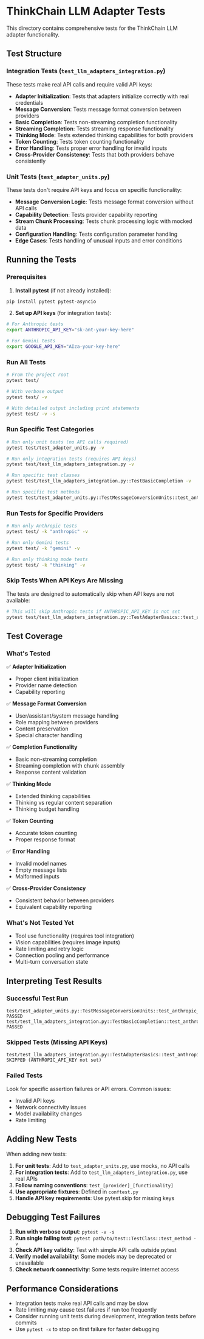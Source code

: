 # ThinkChain LLM Adapter Tests

This directory contains comprehensive tests for the ThinkChain LLM adapter functionality.

## Test Structure

### Integration Tests (`test_llm_adapters_integration.py`)
These tests make real API calls and require valid API keys:

- **Adapter Initialization**: Tests that adapters initialize correctly with real credentials
- **Message Conversion**: Tests message format conversion between providers
- **Basic Completion**: Tests non-streaming completion functionality
- **Streaming Completion**: Tests streaming response functionality
- **Thinking Mode**: Tests extended thinking capabilities for both providers
- **Token Counting**: Tests token counting functionality
- **Error Handling**: Tests proper error handling for invalid inputs
- **Cross-Provider Consistency**: Tests that both providers behave consistently

### Unit Tests (`test_adapter_units.py`)
These tests don't require API keys and focus on specific functionality:

- **Message Conversion Logic**: Tests message format conversion without API calls
- **Capability Detection**: Tests provider capability reporting
- **Stream Chunk Processing**: Tests chunk processing logic with mocked data
- **Configuration Handling**: Tests configuration parameter handling
- **Edge Cases**: Tests handling of unusual inputs and error conditions

## Running the Tests

### Prerequisites

1. **Install pytest** (if not already installed):
```bash
pip install pytest pytest-asyncio
```

2. **Set up API keys** (for integration tests):
```bash
# For Anthropic tests
export ANTHROPIC_API_KEY="sk-ant-your-key-here"

# For Gemini tests  
export GOOGLE_API_KEY="AIza-your-key-here"
```

### Run All Tests
```bash
# From the project root
pytest test/

# With verbose output
pytest test/ -v

# With detailed output including print statements
pytest test/ -v -s
```

### Run Specific Test Categories

```bash
# Run only unit tests (no API calls required)
pytest test/test_adapter_units.py -v

# Run only integration tests (requires API keys)
pytest test/test_llm_adapters_integration.py -v

# Run specific test classes
pytest test/test_llm_adapters_integration.py::TestBasicCompletion -v

# Run specific test methods
pytest test/test_adapter_units.py::TestMessageConversionUnits::test_anthropic_message_conversion_simple -v
```

### Run Tests for Specific Providers

```bash
# Run only Anthropic tests
pytest test/ -k "anthropic" -v

# Run only Gemini tests  
pytest test/ -k "gemini" -v

# Run only thinking mode tests
pytest test/ -k "thinking" -v
```

### Skip Tests When API Keys Are Missing

The tests are designed to automatically skip when API keys are not available:

```bash
# This will skip Anthropic tests if ANTHROPIC_API_KEY is not set
pytest test/test_llm_adapters_integration.py::TestAdapterBasics::test_anthropic_adapter_initialization -v
```

## Test Coverage

### What's Tested

✅ **Adapter Initialization**
- Proper client initialization
- Provider name detection
- Capability reporting

✅ **Message Format Conversion**
- User/assistant/system message handling
- Role mapping between providers
- Content preservation
- Special character handling

✅ **Completion Functionality**
- Basic non-streaming completion
- Streaming completion with chunk assembly
- Response content validation

✅ **Thinking Mode**
- Extended thinking capabilities
- Thinking vs regular content separation
- Thinking budget handling

✅ **Token Counting**
- Accurate token counting
- Proper response format

✅ **Error Handling**
- Invalid model names
- Empty message lists
- Malformed inputs

✅ **Cross-Provider Consistency**
- Consistent behavior between providers
- Equivalent capability reporting

### What's Not Tested Yet

- Tool use functionality (requires tool integration)
- Vision capabilities (requires image inputs)
- Rate limiting and retry logic
- Connection pooling and performance
- Multi-turn conversation state

## Interpreting Test Results

### Successful Test Run
```
test/test_adapter_units.py::TestMessageConversionUnits::test_anthropic_message_conversion_simple PASSED
test/test_llm_adapters_integration.py::TestBasicCompletion::test_anthropic_basic_completion PASSED
```

### Skipped Tests (Missing API Keys)
```
test/test_llm_adapters_integration.py::TestAdapterBasics::test_anthropic_adapter_initialization SKIPPED (ANTHROPIC_API_KEY not set)
```

### Failed Tests
Look for specific assertion failures or API errors. Common issues:
- Invalid API keys
- Network connectivity issues
- Model availability changes
- Rate limiting

## Adding New Tests

When adding new tests:

1. **For unit tests**: Add to `test_adapter_units.py`, use mocks, no API calls
2. **For integration tests**: Add to `test_llm_adapters_integration.py`, use real APIs
3. **Follow naming conventions**: `test_[provider]_[functionality]`
4. **Use appropriate fixtures**: Defined in `conftest.py`
5. **Handle API key requirements**: Use pytest.skip for missing keys

## Debugging Test Failures

1. **Run with verbose output**: `pytest -v -s`
2. **Run single failing test**: `pytest path/to/test::TestClass::test_method -v`
3. **Check API key validity**: Test with simple API calls outside pytest
4. **Verify model availability**: Some models may be deprecated or unavailable
5. **Check network connectivity**: Some tests require internet access

## Performance Considerations

- Integration tests make real API calls and may be slow
- Rate limiting may cause test failures if run too frequently
- Consider running unit tests during development, integration tests before commits
- Use `pytest -x` to stop on first failure for faster debugging 